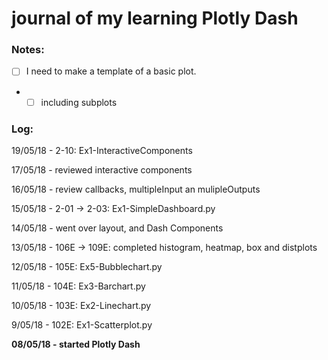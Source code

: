 # journal of my learning Plotly Dash

###  Notes:
- [ ] I need to make a template of a basic plot.
- - [ ] including subplots

### Log:
19/05/18 - 2-10: Ex1-InteractiveComponents

17/05/18 - reviewed interactive components

16/05/18 - review callbacks, multipleInput an mulipleOutputs

15/05/18 - 2-01 -> 2-03: Ex1-SimpleDashboard.py

14/05/18 - went over layout, and Dash Components

13/05/18 - 106E -> 109E: completed histogram, heatmap, box and distplots

12/05/18 - 105E: Ex5-Bubblechart.py

11/05/18 - 104E: Ex3-Barchart.py

10/05/18 - 103E: Ex2-Linechart.py

9/05/18 - 102E: Ex1-Scatterplot.py

__08/05/18 - started Plotly Dash__
